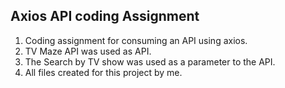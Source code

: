## Axios API coding Assignment

1. Coding assignment for consuming an API using axios.
2. TV Maze API was used as API.
3. The Search by TV show was used as a parameter to the API.
4. All files created for this project by me.
